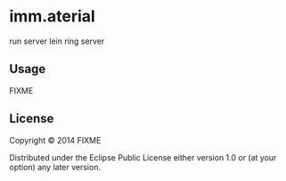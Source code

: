 # imm.aterial

run server 
lein ring server

## Usage

FIXME

## License

Copyright © 2014 FIXME

Distributed under the Eclipse Public License either version 1.0 or (at
your option) any later version.

